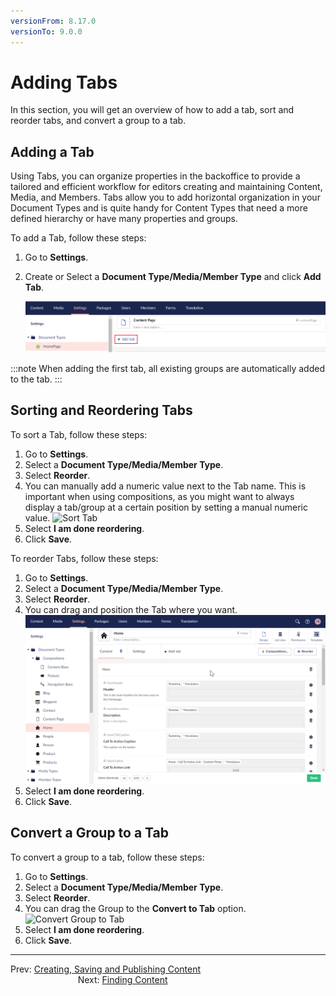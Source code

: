 ```yaml
---
versionFrom: 8.17.0
versionTo: 9.0.0
---
```


# Adding Tabs

In this section, you will get an overview of how to add a tab, sort and reorder tabs, and convert a group to a tab.

## Adding a Tab

Using Tabs, you can organize properties in the backoffice to provide a tailored and efficient workflow for editors creating and maintaining Content, Media, and Members. Tabs allow you to add horizontal organization in your Document Types and is quite handy for Content Types that need a more defined hierarchy or have many properties and groups.

To add a Tab, follow these steps:

1. Go to **Settings**.
2. Create or Select a **Document Type/Media/Member Type** and click **Add Tab**.

    ![Add Tab](images/Add-tab.png)

:::note
When adding the first tab, all existing groups are automatically added to the tab.
:::

## Sorting and Reordering Tabs

To sort a Tab, follow these steps:

1. Go to **Settings**.
2. Select a **Document Type/Media/Member Type**.
3. Select **Reorder**.
4. You can manually add a numeric value next to the Tab name. This is important when using compositions, as you might want to always display a tab/group at a certain position by setting a manual numeric value.
    ![Sort Tab](images/Sort-Tabs.gif)
5. Select **I am done reordering**.
6. Click **Save**.

To reorder Tabs, follow these steps:

1. Go to **Settings**.
2. Select a **Document Type/Media/Member Type**.
3. Select **Reorder**.
4. You can drag and position the Tab where you want.
    ![Reorder Tab](images/Reorder-Tabs.gif)
5. Select **I am done reordering**.
6. Click **Save**.

## Convert a Group to a Tab

To convert a group to a tab, follow these steps:

1. Go to **Settings**.
2. Select a **Document Type/Media/Member Type**.
3. Select **Reorder**.
4. You can drag the Group to the **Convert to Tab** option.
    ![Convert Group to Tab](images/Convert-group-to-tab.gif)
5. Select **I am done reordering**.
6. Click **Save**.

---

Prev: [Creating, Saving and Publishing Content](../Creating-Saving-and-Publishing-Content/index.md) &emsp; &emsp; &emsp; &emsp; &emsp; &emsp; &emsp; &emsp; &emsp; &emsp; &emsp; &emsp; &emsp; &emsp; &emsp; &emsp; &emsp; Next: [Finding Content](../Finding-Content/index.md)
